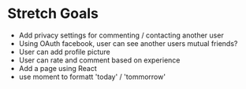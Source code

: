 Stretch Goals
============

 - Add privacy settings for commenting / contacting another user
 - Using OAuth facebook, user can see another users mutual friends?
 - User can add profile picture
 - User can rate and comment based on experience
 - Add a page using React
 - use moment to formatt 'today' / 'tommorrow'

